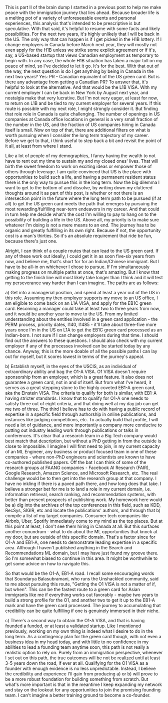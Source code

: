 This is part II of the brain dump I started in a previous post to help me make peace with the immigration journey that lies ahead. Because broader life is a melting pot of a variety of unforeseeable events and personal experiences, this analysis that's intended to be prescriptive is but speculative. With that said, it's helpful to resume with some facts and likely possibilities. For the next two years, it's highly unlikely that I will be back in the US. The only way that can happen is if I get picked in the H1B lottery. If I change employers in Canada before March next year, they will mostly not even apply for the H1B unless we strike some explicit agreement or if it's, say, a US-based startup that views Canadian employment as temporary to begin with. In any case, the whole H1B situation has taken a major toll on my peace of mind, so I've decided to let it go. It's for the best. With that out of the way, the next question is do I get anything by being in Canada in the next two years? Yes: PR - Canadian equivalent of the US green card. But is there any advantage from getting a Canadian PR? To answer that, it's helpful to look at the alternative. And that would be the L1B VISA. With my current employer I can be back in New York by August next year, and nostalgia make that very lucrative. But I'm not very eager, at least for now, to return on L1B and be tied to my current employer for several years. If this route is possible with my next role, I might strongly consider it. But finding that role role in Canada is quite challenging. The number of openings in US companies at Canada office locations in general is a very small fraction of the number in the US, and the fraction of US companies hiring in Canada itself is small. Now on top of that, there are additional filters on what is worth pursuing when I consider the long term trajectory of my career. Before we get to that, i think useful to step back a bit and revisit the point of it all, at least from where I stand.

Like a lot of people of my demographics, I fancy having the wealth to not have to rent out my time to sustain my and my closed ones' lives. That will birth the sweet freedom to work on exciting ideas or empower those of others through leverage. I am quite convinced that US is the place with opportunities to build such a life, and having a permanent resident status there is the only way to pursue this in the long term. Now the big dilemma I want to get to the bottom of and dissolve, by writing down my cluttered thoughts around it as part of this post, is whether or not there is an intersection point in the future where the long term path to be pursued (if at all) to get the US green card meets the path that emerges by pursuing the most rewarding/fulfilling near-term endeavors in my career. And that could in turn help me decide what's the cost I'm willing to pay to hang on to the possibility of building a life in the US. Above all, my priority is to make sure whatever I'm doing is not a mere means to an end. The journey has to be organic and greatly fulfilling in its own right. Because if not, the opportunity cost is a man's thirties. So it's an absolute requirement that ride be fun, because there's just one.

Alright, I can think of a couple routes that can lead to the US green card. If any of these work out ideally, I could get it in as soon five-six years from now, and believe me, that's short for for an Indian/Chinese immigrant. But I have to be all-in on whichever I chose to pursue. If I'm simultaneously making progress on multiple paths at once, that's amazing. But I know that getting to the finish line will most likely take longer than I think and it will test my perseverance way harder than I can imagine. The paths are as follows:

a) Get into a managerial position, and spend at least a year out of the US in this role. Assuming my then employer supports my move to an US office, I am eligible to come back on an L1A VISA, and apply for the EB1C green card. Becoming a manager could take at least two to three years from now, and it would be another year to move to the US. From my limited understanding about the entities involved in a green card application - the PERM process, priority dates, I140, I1485 - it'll take about three-five more years once I'm in the US on L1A to get the EB1C green card processed as an Indian-born. I not sure if I can change employers during that time. I should find out the answers to these questions. I should also check with my current employer if any of the processes involved can be started today by any chance. Anyway, this is the more doable of all the possible paths I can lay out for myself, but it scores lowest in terms of the journey's appeal.

b) Establish myself, in the eyes of the USCIS, as an individual of extraordinary ability and bag the O1-A VISA. O1 VISA doesn't require sponsorship from an employer, which is a great feature. It also does not guarantee a green card, not in and of itself. But from what I've heard, it serves as a great stepping stone to the highly coveted EB1-A green card, aka the Einstein VISA. The criteria to qualify for both is similar, with EB1-A having stricter standards. I know that to qualify for O1-A one needs to satisfy three out of eight criteria, and that doing well at my day job can get me two of three. The third I believe has to do with having a public record of expertise in a specific field through authorship in online publications, and instances like judging competitions, etc. To actually build that profile, I will need a lot of guidance, and more importantly a company more conducive to putting out industry leading work through publications or talks in conferences. It's clear that a research team in a Big Tech company would best match that description, but without a PhD getting in from the outside is close to impossible. I imagine I will first need to join, in my current capacity of an ML Engineer, any business or product focused team in one of these companies - where non-PhD engineers and scientists are known to have co-authored published papers. Off the bat I can think of some of the research groups at FAANG companies - Facebook AI Research (FAIR), Google Research, Amazon Science, and Microsoft Research, etc. The real challenge would be to then get into the research group at that company. I have no inkling if there is a paved path there, and how long does that take.
I believe a stronger bet for me is to land a role in my current domain, i.e. information retrieval, search ranking, and recommendation systems, with better than present prospects of publishing work. My homework here would be a) dig into the archives of the top conferences in this field, such as KDD, RecSys, SIGIR, etc and locate the publications' authors, and through that b) compile a list of my target companies. Consumer tech companies like Airbnb, Uber, Spotify immediately come to my mind as the top places. But at this point at least, I don't see them hiring in Canada at all. But this surfaces another conundrum - what to do about the ML opportunities that knock at my door, but are outside of this specific domain. That's a factor since for O1-A and EB1-A, one needs to demonstrate leading expertise in a specific area. Although I haven't published anything in the Search and Recommendations ML domain, but I may have just found my groove there. So I'm somewhat biased to continue in this area. It might be worthwhile to get some advice on how to navigate this.

So that would be the O1-A, EB1-A road. I recall some encouraging words that Soundarya Balasubramani, who runs the Unshackled community, said to me about pursuing this route, "Getting the O1 VISA is not a matter of if, but when". This can be the fastest route to a green card for Asian immigrants like me if everything works out favorably - maybe two years to build a strong profile for the O1, and another two to get it up to the EB1-A mark and have the green card processed. The journey to accumulating that credibility can be quite fulfilling if one is genuinely immersed in their niche.

c) There's a second way to obtain the O1-A VISA, and that is having founded a funded, or at least a validated startup. Like I mentioned previously, working on my own thing is indeed what I desire to do in the long term. As a contingency plan for the green card though, with not even a business idea in my head today, and with little to no confidence in my abilities to lead a founding team anytime soon, this path is not really a realistic option to rely on. Purely from an immigration perspective, whenever I set out on this path, the true outcomes will be not be realized until at least 3-5 years down the road, if ever at all. Qualifying for the O1 VISA as a founder with enough evidence is no less unpredictable. Instead, I believe the credibility and experience I'll gain from producing a) or b) will prove to be a more robust foundation for building something from scratch. But what's more important is that in the meantime I keep expanding my network and stay on the lookout for any opportunities to join the promising founding team. I can't imagine a better training ground to become a co-founder.